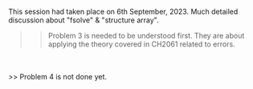 This session had taken place on 6th September, 2023. Much detailed discussion about "fsolve" & "structure array".
<br/>
>> Problem 3 is needed to be understood first. They are about applying the theory covered in CH2061 related to errors.
<br/>
<br/>
>> Problem 4 is not done yet.
<br/>
